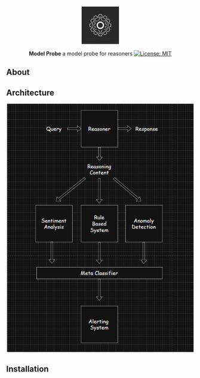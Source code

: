 <p align="center">
  <img src="./model_probe_logo.jpg" alt="logo" width="100">
</p>


<p align="center">
  <b>Model Probe</b>
  a model probe for reasoners
  <a href="https://opensource.org/license/0bsd">
    <img src="https://img.shields.io/badge/License-MIT-yellow.svg" alt="License: MIT">
  </a>
</p>

## About

## Architecture

<p align="center">
  <img src="./high_level_diagram.png" alt="image" width="500">
</p>

## Installation
